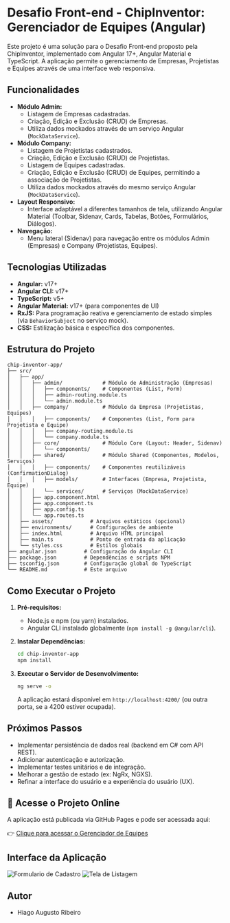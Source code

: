 # Desafio Front-end - ChipInventor: Gerenciador de Equipes (Angular)

Este projeto é uma solução para o Desafio Front-end proposto pela ChipInventor, implementado com Angular 17+, Angular Material e TypeScript. A aplicação permite o gerenciamento de Empresas, Projetistas e Equipes através de uma interface web responsiva.

## Funcionalidades

*   **Módulo Admin:**
    *   Listagem de Empresas cadastradas.
    *   Criação, Edição e Exclusão (CRUD) de Empresas.
    *   Utiliza dados mockados através de um serviço Angular (`MockDataService`).
*   **Módulo Company:**
    *   Listagem de Projetistas cadastrados.
    *   Criação, Edição e Exclusão (CRUD) de Projetistas.
    *   Listagem de Equipes cadastradas.
    *   Criação, Edição e Exclusão (CRUD) de Equipes, permitindo a associação de Projetistas.
    *   Utiliza dados mockados através do mesmo serviço Angular (`MockDataService`).
*   **Layout Responsivo:**
    *   Interface adaptável a diferentes tamanhos de tela, utilizando Angular Material (Toolbar, Sidenav, Cards, Tabelas, Botões, Formulários, Diálogos).
*   **Navegação:**
    *   Menu lateral (Sidenav) para navegação entre os módulos Admin (Empresas) e Company (Projetistas, Equipes).

## Tecnologias Utilizadas

*   **Angular:** v17+
*   **Angular CLI:** v17+
*   **TypeScript:** v5+
*   **Angular Material:** v17+ (para componentes de UI)
*   **RxJS:** Para programação reativa e gerenciamento de estado simples (via `BehaviorSubject` no serviço mock).
*   **CSS:** Estilização básica e específica dos componentes.

## Estrutura do Projeto

```
chip-inventor-app/
├── src/
│   ├── app/
│   │   ├── admin/             # Módulo de Administração (Empresas)
│   │   │   ├── components/    # Componentes (List, Form)
│   │   │   ├── admin-routing.module.ts
│   │   │   └── admin.module.ts
│   │   ├── company/           # Módulo da Empresa (Projetistas, Equipes)
│   │   │   ├── components/    # Componentes (List, Form para Projetista e Equipe)
│   │   │   ├── company-routing.module.ts
│   │   │   └── company.module.ts
│   │   ├── core/              # Módulo Core (Layout: Header, Sidenav)
│   │   │   └── components/
│   │   ├── shared/            # Módulo Shared (Componentes, Modelos, Serviços)
│   │   │   ├── components/    # Componentes reutilizáveis (ConfirmationDialog)
│   │   │   ├── models/        # Interfaces (Empresa, Projetista, Equipe)
│   │   │   └── services/      # Serviços (MockDataService)
│   │   ├── app.component.html
│   │   ├── app.component.ts
│   │   ├── app.config.ts
│   │   └── app.routes.ts
│   ├── assets/            # Arquivos estáticos (opcional)
│   ├── environments/      # Configurações de ambiente
│   ├── index.html         # Arquivo HTML principal
│   ├── main.ts            # Ponto de entrada da aplicação
│   └── styles.css         # Estilos globais
├── angular.json         # Configuração do Angular CLI
├── package.json         # Dependências e scripts NPM
├── tsconfig.json        # Configuração global do TypeScript
└── README.md            # Este arquivo
```

## Como Executar o Projeto

1.  **Pré-requisitos:**
    *   Node.js e npm (ou yarn) instalados.
    *   Angular CLI instalado globalmente (`npm install -g @angular/cli`).

2.  **Instalar Dependências:**
    ```bash
    cd chip-inventor-app
    npm install
    ```

3.  **Executar o Servidor de Desenvolvimento:**
    ```bash
    ng serve -o
    ```
    A aplicação estará disponível em `http://localhost:4200/` (ou outra porta, se a 4200 estiver ocupada).

## Próximos Passos 

*   Implementar persistência de dados real (backend em C# com API REST).
*   Adicionar autenticação e autorização.
*   Implementar testes unitários e de integração.
*   Melhorar a gestão de estado (ex: NgRx, NGXS).
*   Refinar a interface do usuário e a experiência do usuário (UX).

## 🔗 Acesse o Projeto Online

A aplicação está publicada via GitHub Pages e pode ser acessada aqui:

👉 [Clique para acessar o Gerenciador de Equipes](https://hiagoaugustoribeiro.github.io/Gerenciador-de-Equipes/)


## Interface da Aplicação
![Formulario de Cadastro](https://github.com/user-attachments/assets/ca525111-32db-46b4-883f-50ac58ffabbe)
![Tela de Listagem](https://github.com/user-attachments/assets/1a1a33f1-d0d9-4931-aefb-cf3a37505adc)


## Autor

*   Hiago Augusto Ribeiro
